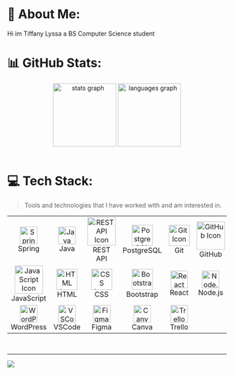 # 💫 About Me:
Hi im Tiffany Lyssa a BS Computer  Science  student 


# 📊 GitHub Stats:
<div align="center">
  <img src="https://nirzak-streak-stats.vercel.app/?user=knorthy&hide_title=false&hide_rank=false&show_icons=true&include_all_commits=true&count_private=true&disable_animations=false&theme=dark&locale=en&hide_border=false" height="145" alt="stats graph"  />
  <img src="https://github-readme-stats.vercel.app/api/top-langs?username=knorthy&locale=en&hide_title=false&layout=compact&card_width=320&langs_count=5&theme=dark&hide_border=false" height="145" alt="languages graph"  />
</div>

<br clear="both">

# 💻 Tech Stack:

> Tools and technologies that I have worked with and am interested in.

<table>
  <tr>
    <td align="center" width="96">
      <img src="https://cdn.jsdelivr.net/gh/devicons/devicon/icons/spring/spring-original.svg" height="40" alt="Spring Icon" />
      <br>Spring
    </td>
    <td align="center" width="96">
      <img src="./gif/java.gif" height="40" alt="Java Icon" />
      <br>Java
    </td>
    <td align="center" width="96">
      <img src="https://techstack-generator.vercel.app/restapi-icon.svg" alt="REST API Icon" width="65" height="65" />
      <br>REST API
    </td>
    <td align="center" width="96">
      <img src="https://skillicons.dev/icons?i=postgres" width="48" height="48" alt="PostgreSQL Icon" />
      <br>PostgreSQL
    </td>
    <td align="center" width="96">
      <img src="https://skillicons.dev/icons?i=git" width="48" height="48" alt="Git Icon" />
      <br>Git
    </td>
    <td align="center" width="96">
      <img src="https://techstack-generator.vercel.app/github-icon.svg" alt="GitHub Icon" width="65" height="65" />
      <br>GitHub
    </td>
    <td align="center" width="96">
      <img src="https://techstack-generator.vercel.app/docker-icon.svg" alt="Docker Icon" width="65" height="65" />
      <br>Docker
    </td>
    <td align="center" width="96">
      <img src="https://skillicons.dev/icons?i=postman" width="48" height="48" alt="Postman Icon" />
      <br>Postman
    </td>
    <td align="center" width="96">
      <img src="https://skillicons.dev/icons?i=linux" width="48" height="48" alt="Linux Icon" />
      <br>Linux
    </td>
  </tr>
  <tr>
    <td align="center" width="96">
      <img src="https://techstack-generator.vercel.app/js-icon.svg" alt="JavaScript Icon" width="65" height="65" />
      <br>JavaScript
    </td>
    <td align="center" width="96">
      <img src="https://skillicons.dev/icons?i=html" width="48" height="48" alt="HTML Icon" />
      <br>HTML
    </td>
    <td align="center" width="96">
      <img src="https://skillicons.dev/icons?i=css" width="48" height="48" alt="CSS Icon" />
      <br>CSS
    </td>
    <td align="center" width="96">
      <img src="https://skillicons.dev/icons?i=bootstrap" width="48" height="48" alt="Bootstrap Icon" />
      <br>Bootstrap
    </td>
    <td align="center" width="96">
      <img src="https://cdn.jsdelivr.net/gh/devicons/devicon/icons/react/react-original.svg" height="40" alt="React Icon" />
      <br>React
    </td>
    <td align="center" width="96">
      <img src="https://skillicons.dev/icons?i=nodejs" height="40" alt="Node.js Icon" />
      <br>Node.js
    </td>
    <td align="center" width="96">
      <img src="https://skillicons.dev/icons?i=mysql" height="40" alt="MySQL Icon" />
      <br>MySQL
    </td>
    <td align="center" width="96">
      <img src="https://cdn.jsdelivr.net/gh/devicons/devicon/icons/npm/npm-original-wordmark.svg" height="40" alt="NPM Icon" />
      <br>NPM
    </td>
    <td align="center" width="96">
      <img src="https://cdn.jsdelivr.net/gh/devicons/devicon/icons/markdown/markdown-original.svg" height="40" alt="Markdown Icon" />
      <br>Markdown
    </td>
  </tr>
  <tr>
    <td align="center" width="96">
      <img src="https://cdn.jsdelivr.net/gh/devicons/devicon/icons/wordpress/wordpress-original.svg" height="40" alt="WordPress Icon" />
      <br>WordPress
    </td>
    <td align="center" width="96">
      <img src="https://cdn.jsdelivr.net/gh/devicons/devicon/icons/vscode/vscode-original.svg" height="40" alt="VSCode Icon" />
      <br>VSCode
    </td>
    <td align="center" width="96">
      <img src="https://skillicons.dev/icons?i=figma" height="40" alt="Figma Icon" />
      <br>Figma
    </td>
    <td align="center" width="96">
      <img src="https://cdn.jsdelivr.net/gh/devicons/devicon/icons/canva/canva-original.svg" height="40" alt="Canva Icon" />
      <br>Canva
    </td>
    <td align="center" width="96">
      <img src="https://cdn.jsdelivr.net/gh/devicons/devicon/icons/trello/trello-plain.svg" height="40" alt="Trello Icon" />
      <br>Trello
    </td>
  </tr>
</table>

<br>

</p>

---
[![](https://visitcount.itsvg.in/api?id=knorthy&icon=0&color=0)](https://visitcount.itsvg.in)


